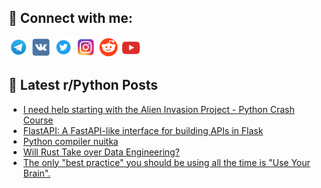 ## 🔎 Connect with me:
[<img src="https://github.com/bullbesh/bullbesh/blob/main/images/Telegram.png" width="32" height="32" />](https://t.me/bullbesh)
[<img src="https://github.com/bullbesh/bullbesh/blob/main/images/VK.png" width="32" height="32" />](https://vk.com/bullbesh)
[<img src="https://github.com/bullbesh/bullbesh/blob/main/images/Twitter.png" width="32" height="32" />](https://twitter.com/bullbesh1)
[<img src="https://github.com/bullbesh/bullbesh/blob/main/images/Instagram.png" width="32" height="32" />](https://www.instagram.com/bullbesh)
[<img src="https://github.com/bullbesh/bullbesh/blob/main/images/Reddit.png" width="32" height="32" />](https://www.reddit.com/user/bullbesh)
[<img src="https://github.com/bullbesh/bullbesh/blob/main/images/YouTube.png" width="32" height="32" />](https://www.youtube.com/channel/UCtfjRs6uzgq5mfm8S06WTcg)

## 📕 Latest r/Python Posts
<!-- BLOG-POST-LIST:START -->
- [I need help starting with the Alien Invasion Project - Python Crash Course](https://www.reddit.com/r/Python/comments/y9od0j/i_need_help_starting_with_the_alien_invasion/)
- [FlastAPI: A FastAPI-like interface for building APIs in Flask](https://www.reddit.com/r/Python/comments/y9n472/flastapi_a_fastapilike_interface_for_building/)
- [Python compiler nuitka](https://www.reddit.com/r/Python/comments/y9m7s7/python_compiler_nuitka/)
- [Will Rust Take over Data Engineering?](https://www.reddit.com/r/Python/comments/y9lf13/will_rust_take_over_data_engineering/)
- [The only &quot;best practice&quot; you should be using all the time is &quot;Use Your Brain&quot;.](https://www.reddit.com/r/Python/comments/y9k3gd/the_only_best_practice_you_should_be_using_all/)
<!-- BLOG-POST-LIST:END -->
